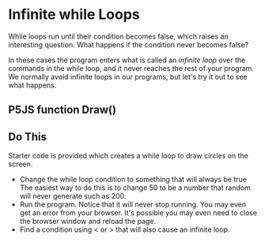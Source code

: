 # Infinite while Loops

While loops run until their condition becomes false, which raises an interesting question. What happens if the condition never becomes false?

In these cases the program enters what is called an *infinite loop* over the commands in the while loop, and it never reaches the rest of your program. We normally avoid infinite loops in our programs, but let's try it out to see what happens.

## P5JS function Draw()



## Do This

Starter code is provided which creates a while loop to draw circles on the screen.

- Change the while loop condition to something that will always be true The easiest way to do this is to change 50 to be a number that random will never generate such as 200.
- Run the program. Notice that it will never stop running. You may even get an error from your browser. It's possible you may even need to close the browser window and reload the page.
- Find a condition using < or > that will also cause an infinite loop.
